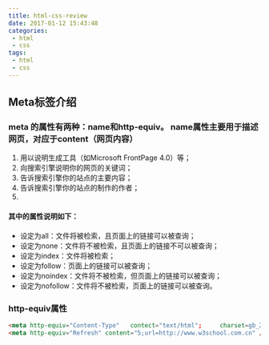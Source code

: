 ```yaml
---
title: html-css-review
date: 2017-01-12 15:43:48
categories:
 - html
 - css
tags:
 - html
 - css
---
```


## Meta标签介绍

### meta 的属性有两种：name和http-equiv。 name属性主要用于描述网页，对应于content（网页内容）

1. <meta name="Generator" contect="">用以说明生成工具（如Microsoft FrontPage 4.0）等； 
2. <meta name="KEYWords" contect="">向搜索引擎说明你的网页的关键词； 
3. <meta name="DEscription" contect="">告诉搜索引擎你的站点的主要内容； 
4. <meta  name="Author"  contect="你的姓名">告诉搜索引擎你的站点的制作的作者； 
5. <meta   name="Robots" contect= "all|none|index|noindex|follow|nofollow"> 

#### 其中的属性说明如下： 

- 设定为all：文件将被检索，且页面上的链接可以被查询； 
- 设定为none：文件将不被检索，且页面上的链接不可以被查询； 
- 设定为index：文件将被检索； 
- 设定为follow：页面上的链接可以被查询； 
- 设定为noindex：文件将不被检索，但页面上的链接可以被查询； 
- 设定为nofollow：文件将不被检索，页面上的链接可以被查询。 

### http-equiv属性 

```html
<meta http-equiv="Content-Type"   contect="text/html";     charset=gb_2312"> 
<meta http-equiv="Refresh" content="5;url=http://www.w3school.com.cn" />
```